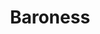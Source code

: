 ---
title: "Baroness"
summary: "American Stoner Rock / Metal band from Savannah, Georgia. Baroness formed in mid-2003, founded by former members of the Punk/Metal band Johnny Welfare And The Paychecks. In August 2012 the band and their crew were involved in a very serious crash with their bus while being on tour in the UK. In March 2013 it was announced that Matt Maggioni and Allen Blickle will not continue touring with Baroness due to this event. They were replaced by Nick Jost and Sebastian Thomson. In 2017 Pete Adams left Baroness, he was replaced by Gina Gleason. Baroness founded their own label in 2015. Members: John Dyer Baizley - Guitar, Vocals Gina Gleason - Guitar Sebastian Thomson - Drums Nick Jost - Bass, Keyboards"
image: "baroness.jpg"
apple_music_artist_url: "https://music.apple.com/gb/artist/baroness/260990514"
wikipedia_url: "https://en.wikipedia.org/wiki/Baroness_(band)"
---